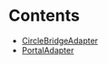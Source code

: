

# Contents
- [CircleBridgeAdapter](CircleBridgeAdapter.sol/contract.CircleBridgeAdapter.md)
- [PortalAdapter](PortalAdapter.sol/contract.PortalAdapter.md)
